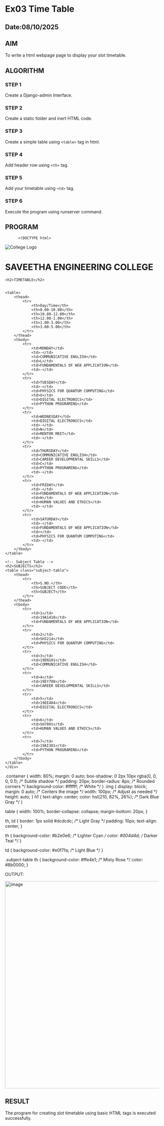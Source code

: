 # Ex03 Time Table
## Date:08/10/2025

## AIM
To write a html webpage page to display your slot timetable.

## ALGORITHM
### STEP 1
Create a Django-admin Interface.

### STEP 2
Create a static folder and inert HTML code.

### STEP 3
Create a simple table using ```<table>``` tag in html.

### STEP 4
Add header row using ```<th>``` tag.

### STEP 5
Add your timetable using ```<td>``` tag.

### STEP 6
Execute the program using runserver command.

## PROGRAM
          <!DOCTYPE html>
<html lang="en">
<head>
    <meta charset="UTF-8">
    <meta name="viewport" content="width=device-width, initial-scale=1.0">
    <title>Slot Timetable</title>
    <link rel="stylesheet" href="style.css">
</head>
<body>
    <div class="header">
        <img src="slot time.png" alt="College Logo" class="logo" />
        <h1>SAVEETHA ENGINEERING COLLEGE</h1>
    </div>
    
    <h2>TIMETABLE</h2>
    
    
    <table>
        <thead>
            <tr>
                <th>Day/Time</th>
                <th>8.00-10.00</th>
                <th>10.00-12.00</th>
                <th>12.00-1.00</th>
                <th>1.00-3.00</th>
                <th>3.00-5.00</th>
            </tr>
        </thead>
        <tbody>
            <tr>
                <td>MONDAY</td>
                <td>-</td>
                <td>COMMUNICATIVE ENGLISH</td>
                <td>L</td>
                <td>FUNDAMENTALS OF WEB APPLICATION</td>
                <td>-</td>
            </tr>
            <tr>
                <td>TUESDAY</td>
                <td>-</td>
                <td>PHYSICS FOR QUANTUM COMPUTING</td>
                <td>U</td>
                <td>DIGITAL ELECTRONICS</td>
                <td>PYTHON PROGRAMING</td>
            </tr>
            <tr>
                <td>WEDNESDAY</td>
                <td>DIGITAL ELECTRONICS</td>
                <td>-</td>
                <td>N</td>
                <td>MENTOR MEET</td>
                <td>-</td>
            </tr>
            <tr>
                <td>THURSDAY</td>
                <td>COMMUNICATIVE ENGLISH</td>
                <td>CAREER DEVELOPMENTAL SKILLS</td>
                <td>C</td>
                <td>PYTHON PROGRAMING</td>
                <td>-</td>
            </tr>
            <tr>
                <td>FRIDAY</td>
                <td>-</td>
                <td>FUNDAMENTALS OF WEB APPLICATION</td>
                <td>H</td>
                <td>HUMAN VALUES AND ETHICS</td>
                <td>-</td>
            </tr>
            <tr>
                <td>SATURDAY</td>
                <td>-</td>
                <td>FUNDAMENTALS OF WEB APPLICATION</td>
                <td></td>
                <td>PHYSICS FOR QUANTUM COMPUTING</td>
                <td>-</td>
            </tr>
        </tbody>
    </table>
    
    <!-- Subject Table -->
    <h2>SUBJECTS</h2>
    <table class="subject-table">
        <thead>
            <tr>
                <th>S.NO.</th>
                <th>SUBJECT CODE</th>
                <th>SUBJECT</th>
            </tr>
        </thead>
        <tbody>
            <tr>
                <td>1</td>
                <td>19A1410</td>
                <td>FUNDAMENTALS OF WEB APPLICATION</td>
            </tr>
            <tr>
                <td>2</td>
                <td>SH3214</td>
                <td>PHYSICS FOR QUANTUM COMPUTING</td>
            </tr>
            <tr>
                <td>3</td>
                <td>19EN101</td>
                <td>COMMUNICATIVE ENGLISH</td>
            </tr>
            <tr>
                <td>4</td>
                <td>19EY708</td>
                <td>CAREER DEVELOPMENTAL SKILLS</td>
            </tr>
            <tr>
                <td>5</td>
                <td>19EE404</td>
                <td>DIGITAL ELECTRONICS</td>
            </tr>
            <tr>
                <td>6</td>
                <td>SH7801</td>
                <td>HUMAN VALUES AND ETHICS</td>
            </tr>
            <tr>
                <td>7</td>
                <td>19AI301</td>
                <td>PYTHON PROGRAMING</td>
            </tr>
        </tbody>
    </table>
    </div>
    
</body>
</html>
.container {
    width: 80%;
    margin: 0 auto;
    box-shadow: 0 2px 10px rgba(0, 0, 0, 0.1); /* Subtle shadow */
    padding: 20px;
    border-radius: 8px; /* Rounded corners */
    background-color: #ffffff; /* White */
}
.img {
    display: block;
    margin: 0 auto; /* Centers the image */
    width: 100px; /* Adjust as needed */
    height: auto;
}
h1 {
    text-align: center;
    color: hsl(210, 82%, 26%); /* Dark Blue Gray */
}

table {
    width: 100%;
    border-collapse: collapse;
    margin-bottom: 20px;
}

th, td {
    border: 1px solid #dcdcdc; /* Light Gray */
    padding: 10px;
    text-align: center;
}

th {
    background-color: #b2e0e6; /* Lighter Cyan */
    color: #004d4d; /* Darker Teal */
}

td {
    background-color: #e0f7fa; /* Light Blue */
}

.subject-table th {
    background-color: #ffe4e1; /* Misty Rose */
    color: #8b0000; 
}



OUTPUT:

<img width="1365" height="679" alt="image" src="https://github.com/user-attachments/assets/641b0bf4-fa28-446a-9801-127ff36430bd" />


## RESULT
The program for creating slot timetable using basic HTML tags is executed successfully.
